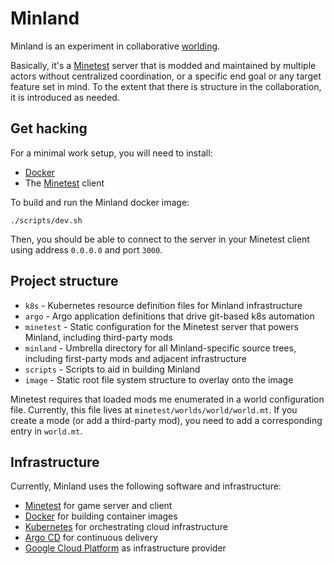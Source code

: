 # Minland

Minland is an experiment in collaborative [worlding][1].

Basically, it's a [Minetest][2] server that is modded and maintained by multiple
actors without centralized coordination, or a specific end goal or any target
feature set in mind. To the extent that there is structure in the collaboration,
it is introduced as needed.

## Get hacking

For a minimal work setup, you will need to install:

- [Docker][3]
- The [Minetest][4] client

To build and run the Minland docker image:

```shell
./scripts/dev.sh
```

Then, you should be able to connect to the server in your Minetest client using
address `0.0.0.0` and port `3000`.

## Project structure

- `k8s` - Kubernetes resource definition files for Minland infrastructure
- `argo` - Argo application definitions that drive git-based k8s automation
- `minetest` - Static configuration for the Minetest server that powers Minland, including third-party mods
- `minland` - Umbrella directory for all Minland-specific source trees, including first-party mods and adjacent infrastructure
- `scripts` - Scripts to aid in building Minland
- `image` - Static root file system structure to overlay onto the image

Minetest requires that loaded mods me enumerated in a world configuration
file. Currently, this file lives at `minetest/worlds/world/world.mt`. If
you create a mode (or add a third-party mod), you need to add a corresponding
entry in `world.mt`.

## Infrastructure

Currently, Minland uses the following software and infrastructure:

- [Minetest][2] for game server and client
- [Docker][3] for building container images
- [Kubernetes][4] for orchestrating cloud infrastructure
- [Argo CD][5] for continuous delivery
- [Google Cloud Platform][6] as infrastructure provider

[1]: https://newmaterialism.eu/almanac/w/worlding.html
[2]: https://www.minetest.net/
[3]: https://www.docker.com/
[4]: https://kubernetes.io/
[5]: https://argoproj.github.io/projects/argo-cd
[6]: https://cloud.google.com/
